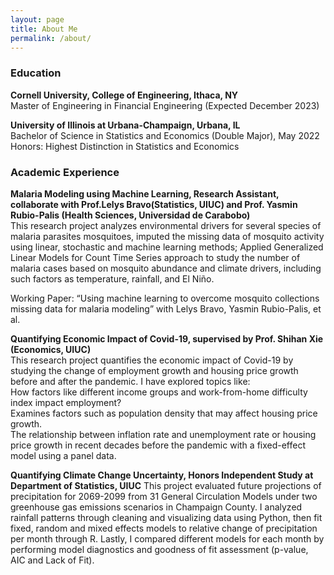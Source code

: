 ```yaml
---
layout: page
title: About Me
permalink: /about/
---
```


### Education
**Cornell University, College of Engineering, Ithaca, NY** \
Master of Engineering in Financial Engineering (Expected December 2023)

**University of Illinois at Urbana-Champaign, Urbana, IL** \
Bachelor of Science in Statistics and Economics (Double Major), May 2022 \
Honors: Highest Distinction in Statistics and Economics


### Academic Experience

**Malaria Modeling using Machine Learning, Research Assistant, collaborate with Prof.Lelys Bravo(Statistics, UIUC) and Prof. Yasmin Rubio-Palis (Health Sciences, Universidad de Carabobo)** \
This research project analyzes environmental drivers for several species of malaria parasites mosquitoes, imputed the missing data of mosquito activity using linear, stochastic and machine learning methods; Applied Generalized Linear Models for Count Time Series approach to study the number of malaria cases based on mosquito abundance and climate drivers, including such factors as temperature, rainfall, and El Niño.

Working Paper: “Using machine learning to overcome mosquito collections missing data for malaria modeling” with Lelys Bravo, Yasmin Rubio-Palis, et al.


**Quantifying Economic Impact of Covid-19, supervised by Prof. Shihan Xie (Economics, UIUC)** \
This research project quantifies the economic impact of Covid-19 by studying the change of employment growth and housing price growth before and after the pandemic. I have explored topics like: \
How factors like different income groups and work-from-home difficulty index impact employment? \
Examines factors such as population density that may affect housing price growth. \
The relationship between inflation rate and unemployment rate or housing price growth in recent decades before the pandemic with a fixed-effect model using a panel data.



**Quantifying Climate Change Uncertainty, Honors Independent Study at Department of Statistics, UIUC**
This project evaluated future projections of precipitation for 2069-2099 from 31 General Circulation Models under two greenhouse gas emissions scenarios in Champaign County. I analyzed rainfall patterns through cleaning and visualizing data using Python, then fit fixed, random and mixed effects models to relative change of precipitation per month through R. Lastly, I compared different models for each month by performing model diagnostics and goodness of fit assessment (p-value, AIC and Lack of Fit).


